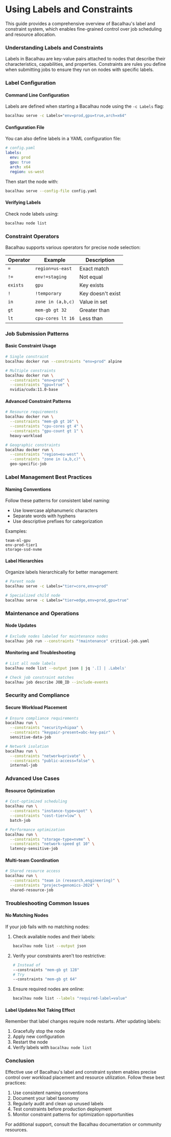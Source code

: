# Using Labels and Constraints

This guide provides a comprehensive overview of Bacalhau's label and constraint system, which enables fine-grained control over job scheduling and resource allocation.

### Understanding Labels and Constraints

Labels in Bacalhau are key-value pairs attached to nodes that describe their characteristics, capabilities, and properties. Constraints are rules you define when submitting jobs to ensure they run on nodes with specific labels.

### Label Configuration

#### Command Line Configuration

Labels are defined when starting a Bacalhau node using the `-c Labels` flag:

```bash
bacalhau serve -c Labels="env=prod,gpu=true,arch=x64"
```

#### Configuration File

You can also define labels in a YAML configuration file:

```yaml
# config.yaml
labels:
  env: prod
  gpu: true
  arch: x64
  region: us-west
```

Then start the node with:

```bash
bacalhau serve --config-file config.yaml
```

#### Verifying Labels

Check node labels using:

```bash
bacalhau node list
```

### Constraint Operators

Bacalhau supports various operators for precise node selection:

| Operator | Example           | Description       |
| -------- | ----------------- | ----------------- |
| `=`      | `region=us-east`  | Exact match       |
| `!=`     | `env!=staging`    | Not equal         |
| `exists` | `gpu`             | Key exists        |
| `!`      | `!temporary`      | Key doesn't exist |
| `in`     | `zone in (a,b,c)` | Value in set      |
| `gt`     | `mem-gb gt 32`    | Greater than      |
| `lt`     | `cpu-cores lt 16` | Less than         |

### Job Submission Patterns

#### Basic Constraint Usage

```bash
# Single constraint
bacalhau docker run --constraints "env=prod" alpine

# Multiple constraints
bacalhau docker run \
  --constraints "env=prod" \
  --constraints "gpu=true" \
  nvidia/cuda:11.0-base
```

#### Advanced Constraint Patterns

```bash
# Resource requirements
bacalhau docker run \
  --constraints "mem-gb gt 16" \
  --constraints "cpu-cores gt 4" \
  --constraints "gpu-count gt 1" \
  heavy-workload

# Geographic constraints
bacalhau docker run \
  --constraints "region=eu-west" \
  --constraints "zone in (a,b,c)" \
  geo-specific-job
```

### Label Management Best Practices

#### Naming Conventions

Follow these patterns for consistent label naming:

* Use lowercase alphanumeric characters
* Separate words with hyphens
* Use descriptive prefixes for categorization

Examples:

```
team-ml-gpu
env-prod-tier1
storage-ssd-nvme
```

#### Label Hierarchies

Organize labels hierarchically for better management:

```bash
# Parent node
bacalhau serve -c Labels="tier=core,env=prod"

# Specialized child node
bacalhau serve -c Labels="tier=edge,env=prod,gpu=true"
```

### Maintenance and Operations

#### Node Updates

```bash
# Exclude nodes labeled for maintenance nodes
bacalhau job run --constraints "!maintenance" critical-job.yaml
```

#### Monitoring and Troubleshooting

```bash
# List all node labels
bacalhau node list --output json | jq '.[] | .Labels'

# Check job constraint matches
bacalhau job describe JOB_ID --include-events
```

### Security and Compliance

#### Secure Workload Placement

```bash
# Ensure compliance requirements
bacalhau run \
  --constraints "security=hipaa" \
  --constraints "keypair-present=abc-key-pair" \
  sensitive-data-job

# Network isolation
bacalhau run \
  --constraints "network=private" \
  --constraints "public-access=false" \
  internal-job
```

### Advanced Use Cases

#### Resource Optimization

```bash
# Cost-optimized scheduling
bacalhau run \
  --constraints "instance-type=spot" \
  --constraints "cost-tier=low" \
  batch-job

# Performance optimization
bacalhau run \
  --constraints "storage-type=nvme" \
  --constraints "network-speed gt 10" \
  latency-sensitive-job
```

#### Multi-team Coordination

```bash
# Shared resource access
bacalhau run \
  --constraints "team in (research,engineering)" \
  --constraints "project=genomics-2024" \
  shared-resource-job
```

### Troubleshooting Common Issues

#### No Matching Nodes

If your job fails with no matching nodes:

1.  Check available nodes and their labels:

    ```bash
    bacalhau node list --output json
    ```
2.  Verify your constraints aren't too restrictive:

    ```bash
    # Instead of
    --constraints "mem-gb gt 128"
    # Try
    --constraints "mem-gb gt 64"
    ```
3.  Ensure required nodes are online:

    ```bash
    bacalhau node list --labels "required-label=value"
    ```

#### Label Updates Not Taking Effect

Remember that label changes require node restarts. After updating labels:

1. Gracefully stop the node
2. Apply new configuration
3. Restart the node
4. Verify labels with `bacalhau node list`

### Conclusion

Effective use of Bacalhau's label and constraint system enables precise control over workload placement and resource utilization. Follow these best practices:

1. Use consistent naming conventions
2. Document your label taxonomy
3. Regularly audit and clean up unused labels
4. Test constraints before production deployment
5. Monitor constraint patterns for optimization opportunities

For additional support, consult the Bacalhau documentation or community resources.
